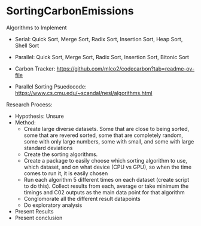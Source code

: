 # SortingCarbonEmissions

Algorithms to Implement
- Serial: Quick Sort, Merge Sort,  Radix Sort, Insertion Sort, Heap Sort, Shell Sort
- Parallel: Quick Sort, Merge Sort, Radix Sort, Insertion Sort, Bitonic Sort


- Carbon Tracker: https://github.com/mlco2/codecarbon?tab=readme-ov-file
- Parallel Sorting Psuedocode: https://www.cs.cmu.edu/~scandal/nesl/algorithms.html


Research Process:
- Hypothesis: Unsure
- Method:
  - Create large diverse datasets. Some that are close to being sorted, some that are revered sorted, some that are completely random, some with only large numbers, some with small, and some with large standard deviations
  - Create the sorting algorithms.
  - Create a package to easily choose which sorting algorithm to use, which dataset, and on what device (CPU vs GPU), so when the time comes to run it, it is easily chosen
  - Run each algorithm 5 different times on each dataset (create script to do this). Collect results from each, average or take minimum the timings and C02 outputs as the main data point for that algorithm
  - Conglomorate all the different result datapoints
  - Do exploratory analysis
- Present Results
- Present conclusion


